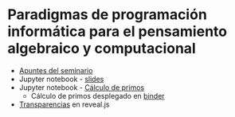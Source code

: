 # Paradigmas de programación informática para el pensamiento algebraico y computacional  

- [Apuntes del seminario](markdown/HelloMath.md)
- Jupyter notebook - [slides](notebooks/HelloMath.ipynb)
- Jupyter notebook - [Cálculo de primos](notebooks/Python_notebook_primes.ipynb)
  - Cálculo de primos desplegado en [binder](https://hub.gke2.mybinder.org/user/dodero-educaixa-hellomath-bolelqzu/doc/tree/notebooks/Python_notebook_primes.ipynb)
- [Transparencias](slides/HelloMath.slides.html) en reveal.js
